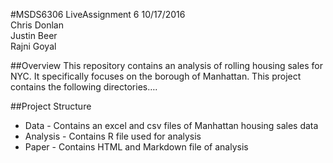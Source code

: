 #MSDS6306 LiveAssignment 6
10/17/2016   
Chris Donlan  
Justin Beer  
Rajni Goyal  

##Overview
This repository contains an analysis of rolling housing sales for NYC. It specifically focuses on the borough of Manhattan. 
This project contains the following directories….

##Project Structure
* Data - Contains an excel and csv files of Manhattan housing sales data
* Analysis - Contains R file used for analysis
* Paper - Contains HTML and Markdown file of analysis 

